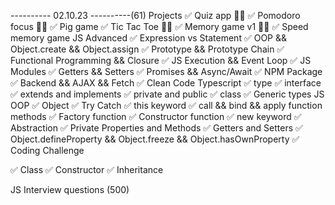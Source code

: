 ---------- 02.10.23 ----------(61)
Projects
✅ Quiz app 👍🏻
✅ Pomodoro focus 👍🏻
✅ Pig game
✅ Tic Tac Toe 👍🏻
✅ Memory game v1 👍🏻
✅ Speed memory game
JS Advanced
✅ Expression vs Statement
✅ OOP && Object.create && Object.assign
✅ Prototype && Prototype Chain
✅ Functional Programming && Closure
✅ JS Execution && Event Loop
✅ JS Modules
✅ Getters && Setters
✅ Promises && Async/Await
✅ NPM Package
✅ Backend && AJAX && Fetch
✅ Clean Code
Typescript
✅ type
✅ interface
✅ extends and implements
✅ private and public
✅ class
✅ Generic types
JS OOP
✅ Object
✅ Try Catch
✅ this keyword
✅ call && bind && apply function methods
✅ Factory function
✅ Constructor function
✅ new keyword
✅ Abstraction
✅ Private Properties and Methods
✅ Getters and Setters
✅ Object.defineProperty && Object.freeze && Object.hasOwnProperty
✅ Coding Challenge

✅ Class
✅ Constructor
✅ Inheritance

JS Interview questions (500)